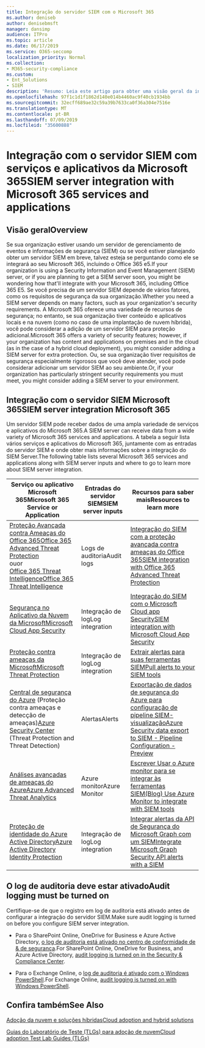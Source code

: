 ```yaml
---
title: Integração do servidor SIEM com o Microsoft 365
ms.author: deniseb
author: denisebmsft
manager: dansimp
audience: ITPro
ms.topic: article
ms.date: 06/17/2019
ms.service: O365-seccomp
localization_priority: Normal
ms.collection:
- M365-security-compliance
ms.custom:
- Ent_Solutions
- SIEM
description: 'Resumo: Leia este artigo para obter uma visão geral da integração do SIEM Server com o Microsoft 365.'
ms.openlocfilehash: 97f1c1d1f1862d140e014b4460ac9f40cb1934bb
ms.sourcegitcommit: 32ecff689ae32c59a39b7633ca0f36a304e7516e
ms.translationtype: MT
ms.contentlocale: pt-BR
ms.lasthandoff: 07/09/2019
ms.locfileid: "35600888"
---
```

# <a name="siem-server-integration-with-microsoft-365-services-and-applications"></a><span data-ttu-id="59190-103">Integração com o servidor SIEM com serviços e aplicativos da Microsoft 365</span><span class="sxs-lookup"><span data-stu-id="59190-103">SIEM server integration with Microsoft 365 services and applications</span></span>

## <a name="overview"></a><span data-ttu-id="59190-104">Visão geral</span><span class="sxs-lookup"><span data-stu-id="59190-104">Overview</span></span>

<span data-ttu-id="59190-105">Se sua organização estiver usando um servidor de gerenciamento de eventos e informações de segurança (SIEM) ou se você estiver planejando obter um servidor SIEM em breve, talvez esteja se perguntando como ele se integrará ao seu Microsoft 365, incluindo o Office 365 e5.</span><span class="sxs-lookup"><span data-stu-id="59190-105">If your organization is using a Security Information and Event Management (SIEM) server, or if you are planning to get a SIEM server soon, you might be wondering how that'll integrate with your Microsoft 365, including Office 365 E5.</span></span> <span data-ttu-id="59190-106">Se você precisa de um servidor SIEM depende de vários fatores, como os requisitos de segurança da sua organização.</span><span class="sxs-lookup"><span data-stu-id="59190-106">Whether you need a SIEM server depends on many factors, such as your organization's security requirements.</span></span> <span data-ttu-id="59190-107">A Microsoft 365 oferece uma variedade de recursos de segurança; no entanto, se sua organização tiver conteúdo e aplicativos locais e na nuvem (como no caso de uma implantação de nuvem híbrida), você pode considerar a adição de um servidor SIEM para proteção adicional.</span><span class="sxs-lookup"><span data-stu-id="59190-107">Microsoft 365 offers a variety of security features; however, if your organization has content and applications on premises and in the cloud (as in the case of a hybrid cloud deployment), you might consider adding a SIEM server for extra protection.</span></span> <span data-ttu-id="59190-108">Ou, se sua organização tiver requisitos de segurança especialmente rigorosos que você deve atender, você pode considerar adicionar um servidor SIEM ao seu ambiente.</span><span class="sxs-lookup"><span data-stu-id="59190-108">Or, if your organization has particularly stringent security requirements you must meet, you might consider adding a SIEM server to your environment.</span></span>

## <a name="siem-server-integration-microsoft-365"></a><span data-ttu-id="59190-109">Integração com o servidor SIEM Microsoft 365</span><span class="sxs-lookup"><span data-stu-id="59190-109">SIEM server integration Microsoft 365</span></span>

<span data-ttu-id="59190-110">Um servidor SIEM pode receber dados de uma ampla variedade de serviços e aplicativos do Microsoft 365.</span><span class="sxs-lookup"><span data-stu-id="59190-110">A SIEM server can receive data from a wide variety of Microsoft 365 services and applications.</span></span> <span data-ttu-id="59190-111">A tabela a seguir lista vários serviços e aplicativos do Microsoft 365, juntamente com as entradas do servidor SIEM e onde obter mais informações sobre a integração do SIEM Server.</span><span class="sxs-lookup"><span data-stu-id="59190-111">The following table lists several Microsoft 365 services and applications along with SIEM server inputs and where to go to learn more about SIEM server integration.</span></span> 

| <span data-ttu-id="59190-112">Serviço ou aplicativo Microsoft 365</span><span class="sxs-lookup"><span data-stu-id="59190-112">Microsoft 365 Service or Application</span></span> | <span data-ttu-id="59190-113">Entradas do servidor SIEM</span><span class="sxs-lookup"><span data-stu-id="59190-113">SIEM server inputs</span></span> | <span data-ttu-id="59190-114">Recursos para saber mais</span><span class="sxs-lookup"><span data-stu-id="59190-114">Resources to learn more</span></span> |
| --- | --- | --- |
| [<span data-ttu-id="59190-115">Proteção Avançada contra Ameaças do Office 365</span><span class="sxs-lookup"><span data-stu-id="59190-115">Office 365 Advanced Threat Protection</span></span>](office-365-atp.md) <br/><span data-ttu-id="59190-116">ou</span><span class="sxs-lookup"><span data-stu-id="59190-116">or</span></span><br/>[<span data-ttu-id="59190-117">Office 365 Threat Intelligence</span><span class="sxs-lookup"><span data-stu-id="59190-117">Office 365 Threat Intelligence</span></span>](office-365-ti.md) | <span data-ttu-id="59190-118">Logs de auditoria</span><span class="sxs-lookup"><span data-stu-id="59190-118">Audit logs</span></span> | [<span data-ttu-id="59190-119">Integração do SIEM com a proteção avançada contra ameaças do Office 365</span><span class="sxs-lookup"><span data-stu-id="59190-119">SIEM integration with Office 365 Advanced Threat Protection</span></span>](siem-integration-with-office-365-ti.md) |
| [<span data-ttu-id="59190-120">Segurança no Aplicativo da Nuvem da Microsoft</span><span class="sxs-lookup"><span data-stu-id="59190-120">Microsoft Cloud App Security</span></span>](https://docs.microsoft.com/cloud-app-security/what-is-cloud-app-security) | <span data-ttu-id="59190-121">Integração de log</span><span class="sxs-lookup"><span data-stu-id="59190-121">Log integration</span></span> | [<span data-ttu-id="59190-122">Integração do SIEM com o Microsoft Cloud app Security</span><span class="sxs-lookup"><span data-stu-id="59190-122">SIEM integration with Microsoft Cloud App Security</span></span>](https://docs.microsoft.com/cloud-app-security/siem) |
| [<span data-ttu-id="59190-123">Proteção contra ameaças da Microsoft</span><span class="sxs-lookup"><span data-stu-id="59190-123">Microsoft Threat Protection</span></span>](https://docs.microsoft.com/windows/security/threat-protection/) | <span data-ttu-id="59190-124">Integração de log</span><span class="sxs-lookup"><span data-stu-id="59190-124">Log integration</span></span> | [<span data-ttu-id="59190-125">Extrair alertas para suas ferramentas SIEM</span><span class="sxs-lookup"><span data-stu-id="59190-125">Pull alerts to your SIEM tools</span></span>](https://docs.microsoft.com/windows/security/threat-protection/microsoft-defender-atp/configure-siem) |
| <span data-ttu-id="59190-126">[Central de segurança do Azure](https://docs.microsoft.com/azure/security-center/security-center-intro) (Proteção contra ameaças e detecção de ameaças)</span><span class="sxs-lookup"><span data-stu-id="59190-126">[Azure Security Center](https://docs.microsoft.com/azure/security-center/security-center-intro) (Threat Protection and Threat Detection)</span></span> | <span data-ttu-id="59190-127">Alertas</span><span class="sxs-lookup"><span data-stu-id="59190-127">Alerts</span></span> | [<span data-ttu-id="59190-128">Exportação de dados de segurança do Azure para configuração de pipeline SIEM-visualização</span><span class="sxs-lookup"><span data-stu-id="59190-128">Azure Security data export to SIEM - Pipeline Configuration - Preview</span></span>](https://docs.microsoft.com/azure/security-center/security-center-export-data-to-siem) |
|[<span data-ttu-id="59190-129">Análises avançadas de ameaças do Azure</span><span class="sxs-lookup"><span data-stu-id="59190-129">Azure Advanced Threat Analytics</span></span>](https://docs.microsoft.com/azure/security/azure-threat-detection) | <span data-ttu-id="59190-130">Azure monitor</span><span class="sxs-lookup"><span data-stu-id="59190-130">Azure Monitor</span></span> | [<span data-ttu-id="59190-131">Escrever Usar o Azure monitor para se integrar às ferramentas SIEM</span><span class="sxs-lookup"><span data-stu-id="59190-131">(Blog) Use Azure Monitor to integrate with SIEM tools</span></span>](https://azure.microsoft.com/blog/use-azure-monitor-to-integrate-with-siem-tools) |
|[<span data-ttu-id="59190-132">Proteção de identidade do Azure Active Directory</span><span class="sxs-lookup"><span data-stu-id="59190-132">Azure Active Directory Identity Protection</span></span>](https://docs.microsoft.com/azure/active-directory/identity-protection/overview) |<span data-ttu-id="59190-133">Integração de log</span><span class="sxs-lookup"><span data-stu-id="59190-133">Log integration</span></span> |[<span data-ttu-id="59190-134">Integrar alertas da API de Segurança do Microsoft Graph com um SIEM</span><span class="sxs-lookup"><span data-stu-id="59190-134">Integrate Microsoft Graph Security API alerts with a SIEM</span></span>](https://docs.microsoft.com/graph/security-siemintegration) |


## <a name="audit-logging-must-be-turned-on"></a><span data-ttu-id="59190-135">O log de auditoria deve estar ativado</span><span class="sxs-lookup"><span data-stu-id="59190-135">Audit logging must be turned on</span></span>

<span data-ttu-id="59190-136">Certifique-se de que o registro em log de auditoria está ativado antes de configurar a integração do servidor SIEM.</span><span class="sxs-lookup"><span data-stu-id="59190-136">Make sure audit logging is turned on before you configure SIEM server integration.</span></span> 

- <span data-ttu-id="59190-137">Para o SharePoint Online, OneDrive for Business e Azure Active Directory, [o log de auditoria está ativado no centro de conformidade de & de segurança](https://docs.microsoft.com/office365/securitycompliance/turn-audit-log-search-on-or-off).</span><span class="sxs-lookup"><span data-stu-id="59190-137">For SharePoint Online, OneDrive for Business, and Azure Active Directory, [audit logging is turned on in the Security & Compliance Center](https://docs.microsoft.com/office365/securitycompliance/turn-audit-log-search-on-or-off).</span></span>

- <span data-ttu-id="59190-138">Para o Exchange Online, o [log de auditoria é ativado com o Windows PowerShell](https://docs.microsoft.com/office365/securitycompliance/enable-mailbox-auditing).</span><span class="sxs-lookup"><span data-stu-id="59190-138">For Exchange Online, [audit logging is turned on with Windows PowerShell](https://docs.microsoft.com/office365/securitycompliance/enable-mailbox-auditing).</span></span>
 
## <a name="see-also"></a><span data-ttu-id="59190-139">Confira também</span><span class="sxs-lookup"><span data-stu-id="59190-139">See Also</span></span>

[<span data-ttu-id="59190-140">Adoção da nuvem e soluções híbridas</span><span class="sxs-lookup"><span data-stu-id="59190-140">Cloud adoption and hybrid solutions</span></span>](https://docs.microsoft.com/office365/enterprise/cloud-adoption-and-hybrid-solutions)
  
[<span data-ttu-id="59190-141">Guias do Laboratório de Teste (TLGs) para adoção de nuvem</span><span class="sxs-lookup"><span data-stu-id="59190-141">Cloud adoption Test Lab Guides (TLGs)</span></span>](https://docs.microsoft.com/office365/enterprise/cloud-adoption-test-lab-guides-tlgs)


